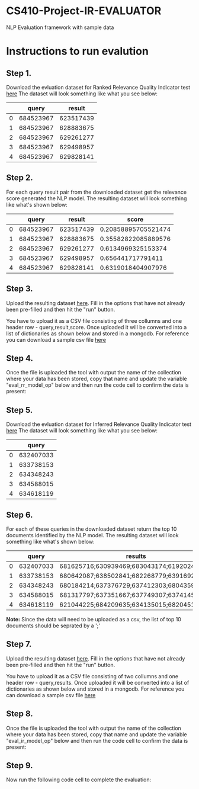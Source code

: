 # CS410-Project-IR-EVALUATOR
NLP Evaluation framework with sample data

# Instructions to run evalution 

## Step 1. 

Download the evluation dataset for Ranked Relevance Quality Indicator test [here](https://scripts.cisco.com:443/ui/use/NLP_EVAL?autorun=true&action=Download&evalType=ranked_relevance_quality_indicator&dev=true&devAdditionalTasks=%5B%5D)
The dataset will look something like what you see below:

|           | query | result |
|-----------|-------|:------:|
|0|684523967|623517439|
|1|684523967|628883675|
|2|684523967|629261277|
|3|684523967|629498957|
|4|684523967|629828141|

## Step 2. 

For each query result pair from the downloaded dataset get the relevance score generated the NLP model. The resulting dataset will look something like what's shown below:

|           | query | result | score |
|-----------|-------|:------:|-------|
|0|684523967|623517439|0.20858895705521474|
|1|684523967|628883675|0.35582822085889576|
|2|684523967|629261277|0.6134969325153374|
|3|684523967|629498957|0.656441717791411|
|4|684523967|629828141|0.6319018404907976|

## Step 3. 

Upload the resulting dataset [here](https://scripts.cisco.com:443/ui/use/NLP_EVAL?action=Upload&evalType=ranked_relevance_quality_indicator&dev=true&devAdditionalTasks=%5B%5D). Fill in the options that have not already been pre-filled and then hit the "run" button.

You have to upload it as a CSV file consisting of three collumns and one header row - query,result,score. Once uploaded it will be converted into a list of dictionaries as shown below and stored in a mongodb. For reference you can download a sample csv file [here](https://cisco.box.com/s/ijrlfmk0hgccuyovtqgwmgjksg9bt4mu)

## Step 4.

Once the file is uploaded the tool with output the name of the collection where your data has been stored, copy that name and update the variable "eval_rr_model_op" below and then run the code cell to confirm the data is present:

## Step 5. 

Download the evluation dataset for Inferred Relevance Quality Indicator test [here](https://scripts.cisco.com:443/ui/use/NLP_EVAL?autorun=true&action=Download&evalType=inferred_relevance_quality_indicator&dev=true&devAdditionalTasks=%5B%5D)
The dataset will look something like what you see below:

| | query | 
|-|-------|
|0|632407033|
|1|633738153|
|2|634348243|
|3|634588015|
|4|634618119|

## Step 6. 

For each of these queries in the downloaded dataset return the top 10 documents identified by the NLP model. The resulting dataset will look something like what's shown below:

| | query | results |
|-|-------|:------:|
|0|632407033|681625716;630939469;683043174;619202453;6...|
|1|633738153|680642087;638502841;682268779;639169265;6...|
|2|634348243|680184214;637376729;637412303;680435946;6...|
|3|634588015|681317797;637351667;637749307;637414593;6...|
|4|634618119|621044225;684209635;634135015;682045177;6...|

<b>Note:</b> Since the data will need to be uploaded as a csv, the list of top 10 documents should be seprated by a ';'

## Step 7. 

Upload the resulting dataset [here](https://scripts.cisco.com:443/ui/use/NLP_EVAL?action=Upload&evalType=inferred_relevance_quality_indicator&dev=true&devAdditionalTasks=%5B%5D). Fill in the options that have not already been pre-filled and then hit the "run" button.

You have to upload it as a CSV file consisting of two collumns and one header row - query,results. Once uploaded it will be converted into a list of dictionaries as shown below and stored in a mongodb. For reference you can download a sample csv file [here](https://cisco.box.com/s/ieq31rxrg0uvuvagj82d7mr4j0o1flny)

## Step 8.

Once the file is uploaded the tool with output the name of the collection where your data has been stored, copy that name and update the variable "eval_ir_model_op" below and then run the code cell to confirm the data is present:

## Step 9.

Now run the following code cell to complete the evaluation:


